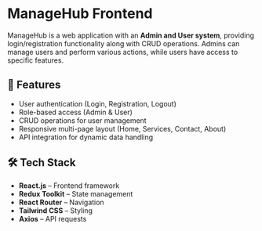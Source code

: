 # ManageHub Frontend

ManageHub is a web application with an **Admin and User system**, providing login/registration functionality along with CRUD operations. Admins can manage users and perform various actions, while users have access to specific features.

## 🚀 Features
- User authentication (Login, Registration, Logout)
- Role-based access (Admin & User)
- CRUD operations for user management
- Responsive multi-page layout (Home, Services, Contact, About)
- API integration for dynamic data handling



## 🛠️ Tech Stack
- **React.js** – Frontend framework
- **Redux Toolkit** – State management
- **React Router** – Navigation
- **Tailwind CSS** – Styling
- **Axios** – API requests
